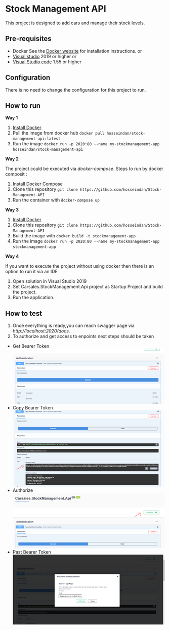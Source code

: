 # Stock Management API

This project is designed to add cars and manage their stock levels.

## Pre-requisites

- Docker See the [Docker website](http://www.docker.io/gettingstarted/#h_installation) for installation instructions.
or
- [Visual studio](https://visualstudio.microsoft.com/downloads/) 2019 or higher
or  
- [Visual Studio code](https://code.visualstudio.com/download) 1.55 or higher

## Configuration

There is no need to change the configuration for this project to run.

## How to run

__Way 1__

1. [Install Docker ](http://www.docker.io/gettingstarted/#h_installation) 
1. Pull the image from docker hub
        `docker pull hosseindan/stock-management-api:latest`
1. Run the image
        `docker run -p 2020:80 --name my-stockmanagement-app hosseindan/stock-management-api`

__Way 2__

The project could be executed via _docker-compose_. Steps to run by docker composit :

1. [Install Docker Compose](https://docs.docker.com/compose/install/)
1. Clone this repository
        `git clone https://github.com/hosseindan/Stock-Management-API`
1. Run the container with
        `docker-compose up`

__Way 3__

1. [Install Docker ](http://www.docker.io/gettingstarted/#h_installation) 
1. Clone this repository
        `git clone https://github.com/hosseindan/Stock-Management-API`
1. Build the image with
        `docker build -t stockmanagement-app .`
1. Run the image
        `docker run -p 2020:80 --name my-stockmanagement-app stockmanagement-app`

__Way 4__

If you want to execute the project without using docker then there is an option to run it via an IDE 
1. Open solution in Visual Studio 2019
1. Set Carsales.StockManagement.Api project as Startup Project and build the project.
1. Run the application.

## How to test
1. Once everything is ready,you can reach swagger page via _http://localhost:2020/docs_.
1. To authorize and get access to enpoints next steps should be taken
- Get Bearer Token  ![Get Bearer Token](/Document/Step1.PNG "Get Bearer Token")
- Copy Bearer Token  ![Copy Bearer Token](/Document/Step2.PNG "Copy Bearer Token")
- Authorize  ![Authorize](/Document/Step3.PNG "Authorize")
- Past Bearer Token  ![Past Bearer Token](/Document/Step4.PNG "Past Bearer Token")